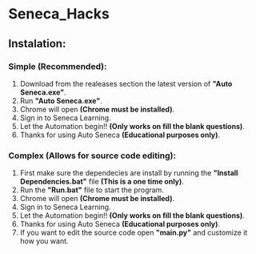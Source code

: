 # Seneca_Hacks
## Instalation:
### Simple (Recommended):
  1. Download from the realeases section the latest version of **"Auto Seneca.exe"**.
  2. Run **"Auto Seneca.exe"**.
  3. Chrome will open **(Chrome must be installed)**.
  4. Sign in to Seneca Learning.
  5. Let the Automation begin!! **(Only works on fill the blank questions)**.
  6. Thanks for using Auto Seneca **(Educational purposes only)**.
### Complex (Allows for source code editing):
  1. First make sure the dependecies are install by running the **"Install Dependencies.bat"** file **(This is a one time only)**.
  2. Run the **"Run.bat"** file to start the program.
  3. Chrome will open **(Chrome must be installed)**.
  4. Sign in to Seneca Learning.
  5. Let the Automation begin!! **(Only works on fill the blank questions)**.
  6. Thanks for using Auto Seneca **(Educational purposes only)**.
  7. If you want to edit the source code open **"main.py"** and customize it how you want.
